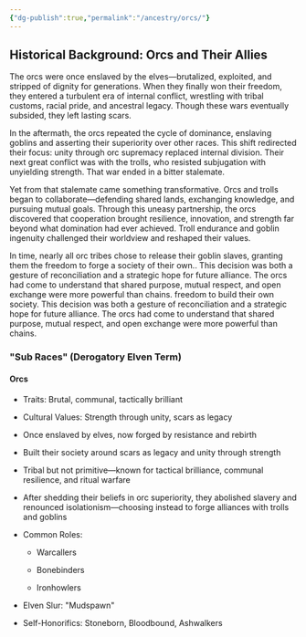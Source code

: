 ```yaml
---
{"dg-publish":true,"permalink":"/ancestry/orcs/"}
---
```


## Historical Background: Orcs and Their Allies

The orcs were once enslaved by the elves—brutalized, exploited, and stripped of dignity for generations. When they finally won their freedom, they entered a turbulent era of internal conflict, wrestling with tribal customs, racial pride, and ancestral legacy. Though these wars eventually subsided, they left lasting scars.

In the aftermath, the orcs repeated the cycle of dominance, enslaving goblins and asserting their superiority over other races. This shift redirected their focus: unity through orc supremacy replaced internal division. Their next great conflict was with the trolls, who resisted subjugation with unyielding strength. That war ended in a bitter stalemate.

Yet from that stalemate came something transformative. Orcs and trolls began to collaborate—defending shared lands, exchanging knowledge, and pursuing mutual goals. Through this uneasy partnership, the orcs discovered that cooperation brought resilience, innovation, and strength far beyond what domination had ever achieved. Troll endurance and goblin ingenuity challenged their worldview and reshaped their values.

In time, nearly all orc tribes chose to release their goblin slaves, granting them the freedom to forge a society of their own.. This decision was both a gesture of reconciliation and a strategic hope for future alliance. The orcs had come to understand that shared purpose, mutual respect, and open exchange were more powerful than chains. freedom to build their own society. This decision was both a gesture of reconciliation and a strategic hope for future alliance. The orcs had come to understand that shared purpose, mutual respect, and open exchange were more powerful than chains.

### "Sub Races" (Derogatory Elven Term)

#### Orcs

- Traits: Brutal, communal, tactically brilliant
    
- Cultural Values: Strength through unity, scars as legacy
    
- Once enslaved by elves, now forged by resistance and rebirth
    
- Built their society around scars as legacy and unity through strength
    
- Tribal but not primitive—known for tactical brilliance, communal resilience, and ritual warfare
    
- After shedding their beliefs in orc superiority, they abolished slavery and renounced isolationism—choosing instead to forge alliances with trolls and goblins
    
- Common Roles:
    
    - Warcallers
        
    - Bonebinders
        
    - Ironhowlers
        
- Elven Slur: "Mudspawn"
    
- Self-Honorifics: Stoneborn, Bloodbound, Ashwalkers